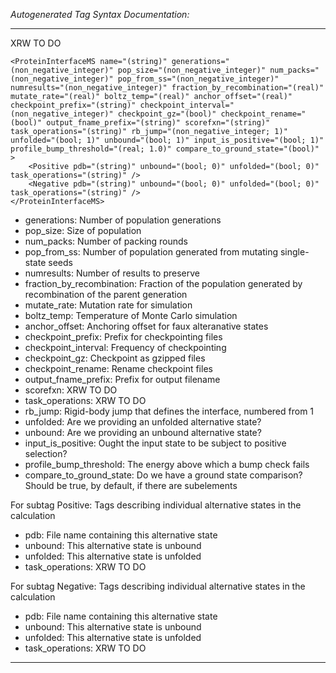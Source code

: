 _Autogenerated Tag Syntax Documentation:_

---
XRW TO DO

```
<ProteinInterfaceMS name="(string)" generations="(non_negative_integer)" pop_size="(non_negative_integer)" num_packs="(non_negative_integer)" pop_from_ss="(non_negative_integer)" numresults="(non_negative_integer)" fraction_by_recombination="(real)" mutate_rate="(real)" boltz_temp="(real)" anchor_offset="(real)" checkpoint_prefix="(string)" checkpoint_interval="(non_negative_integer)" checkpoint_gz="(bool)" checkpoint_rename="(bool)" output_fname_prefix="(string)" scorefxn="(string)" task_operations="(string)" rb_jump="(non_negative_integer; 1)" unfolded="(bool; 1)" unbound="(bool; 1)" input_is_positive="(bool; 1)" profile_bump_threshold="(real; 1.0)" compare_to_ground_state="(bool)" >
    <Positive pdb="(string)" unbound="(bool; 0)" unfolded="(bool; 0)" task_operations="(string)" />
    <Negative pdb="(string)" unbound="(bool; 0)" unfolded="(bool; 0)" task_operations="(string)" />
</ProteinInterfaceMS>
```

-   generations: Number of population generations
-   pop_size: Size of population
-   num_packs: Number of packing rounds
-   pop_from_ss: Number of population generated from mutating single-state seeds
-   numresults: Number of results to preserve
-   fraction_by_recombination: Fraction of the population generated by recombination of the parent generation
-   mutate_rate: Mutation rate for simulation
-   boltz_temp: Temperature of Monte Carlo simulation
-   anchor_offset: Anchoring offset for faux alteranative states
-   checkpoint_prefix: Prefix for checkpointing files
-   checkpoint_interval: Frequency of checkpointing
-   checkpoint_gz: Checkpoint as gzipped files
-   checkpoint_rename: Rename checkpoint files
-   output_fname_prefix: Prefix for output filename
-   scorefxn: XRW TO DO
-   task_operations: XRW TO DO
-   rb_jump: Rigid-body jump that defines the interface, numbered from 1
-   unfolded: Are we providing an unfolded alternative state?
-   unbound: Are we providing an unbound alternative state?
-   input_is_positive: Ought the input state to be subject to positive selection?
-   profile_bump_threshold: The energy above which a bump check fails
-   compare_to_ground_state: Do we have a ground state comparison? Should be true, by default, if there are subelements


For subtag Positive: Tags describing individual alternative states in the calculation

-   pdb: File name containing this alternative state
-   unbound: This alternative state is unbound
-   unfolded: This alternative state is unfolded
-   task_operations: XRW TO DO

For subtag Negative: Tags describing individual alternative states in the calculation

-   pdb: File name containing this alternative state
-   unbound: This alternative state is unbound
-   unfolded: This alternative state is unfolded
-   task_operations: XRW TO DO

---
